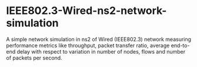 # IEEE802.3-Wired-ns2-network-simulation
A simple network simulation in ns2 of Wired (IEEE802.3) network measuring performance metrics like throughput, packet transfer ratio, average end-to-end delay with respect to variation in number of nodes, flows and  number of packets per second.
